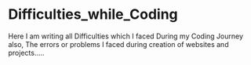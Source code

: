 # Difficulties_while_Coding
Here I am writing all Difficulties which I faced During my Coding Journey also, The errors or problems I faced during creation of websites and projects..... 
